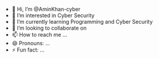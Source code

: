 - 👋 Hi, I’m @AminKhan-cyber
- 👀 I’m interested in Cyber Security 
- 🌱 I’m currently learning Programming and Cyber Security 
- 💞️ I’m looking to collaborate on 
- 📫 How to reach me ...
- 😄 Pronouns: ...
- ⚡ Fun fact: ...

<!---
AminKhan-cyber/AminKhan-cyber is a ✨ special ✨ repository because its `README.md` (this file) appears on your GitHub profile.
You can click the Preview link to take a look at your changes.
--->
